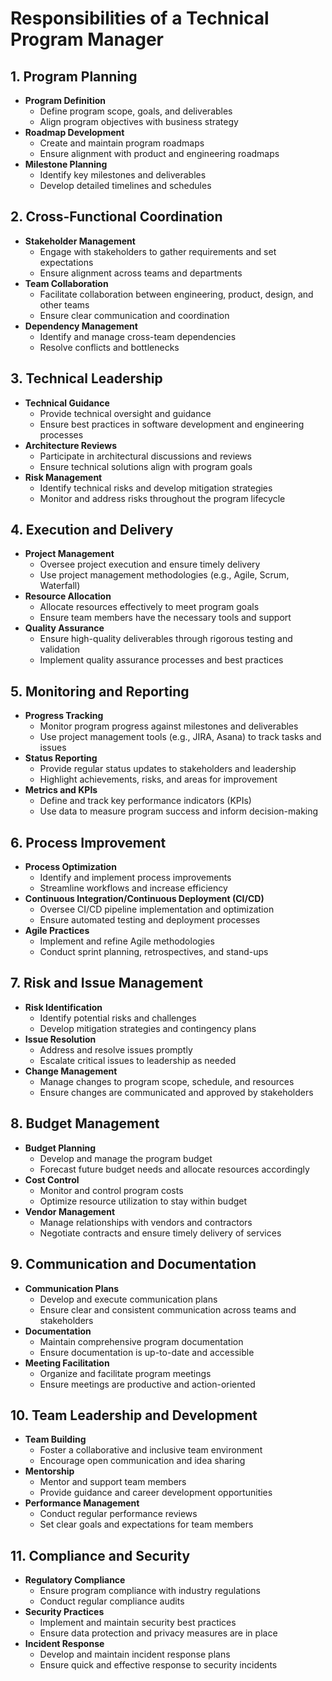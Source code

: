 # Responsibilities of a Technical Program Manager

## **1. Program Planning**
   - **Program Definition**
     - Define program scope, goals, and deliverables
     - Align program objectives with business strategy
   - **Roadmap Development**
     - Create and maintain program roadmaps
     - Ensure alignment with product and engineering roadmaps
   - **Milestone Planning**
     - Identify key milestones and deliverables
     - Develop detailed timelines and schedules

## **2. Cross-Functional Coordination**
   - **Stakeholder Management**
     - Engage with stakeholders to gather requirements and set expectations
     - Ensure alignment across teams and departments
   - **Team Collaboration**
     - Facilitate collaboration between engineering, product, design, and other teams
     - Ensure clear communication and coordination
   - **Dependency Management**
     - Identify and manage cross-team dependencies
     - Resolve conflicts and bottlenecks

## **3. Technical Leadership**
   - **Technical Guidance**
     - Provide technical oversight and guidance
     - Ensure best practices in software development and engineering processes
   - **Architecture Reviews**
     - Participate in architectural discussions and reviews
     - Ensure technical solutions align with program goals
   - **Risk Management**
     - Identify technical risks and develop mitigation strategies
     - Monitor and address risks throughout the program lifecycle

## **4. Execution and Delivery**
   - **Project Management**
     - Oversee project execution and ensure timely delivery
     - Use project management methodologies (e.g., Agile, Scrum, Waterfall)
   - **Resource Allocation**
     - Allocate resources effectively to meet program goals
     - Ensure team members have the necessary tools and support
   - **Quality Assurance**
     - Ensure high-quality deliverables through rigorous testing and validation
     - Implement quality assurance processes and best practices

## **5. Monitoring and Reporting**
   - **Progress Tracking**
     - Monitor program progress against milestones and deliverables
     - Use project management tools (e.g., JIRA, Asana) to track tasks and issues
   - **Status Reporting**
     - Provide regular status updates to stakeholders and leadership
     - Highlight achievements, risks, and areas for improvement
   - **Metrics and KPIs**
     - Define and track key performance indicators (KPIs)
     - Use data to measure program success and inform decision-making

## **6. Process Improvement**
   - **Process Optimization**
     - Identify and implement process improvements
     - Streamline workflows and increase efficiency
   - **Continuous Integration/Continuous Deployment (CI/CD)**
     - Oversee CI/CD pipeline implementation and optimization
     - Ensure automated testing and deployment processes
   - **Agile Practices**
     - Implement and refine Agile methodologies
     - Conduct sprint planning, retrospectives, and stand-ups

## **7. Risk and Issue Management**
   - **Risk Identification**
     - Identify potential risks and challenges
     - Develop mitigation strategies and contingency plans
   - **Issue Resolution**
     - Address and resolve issues promptly
     - Escalate critical issues to leadership as needed
   - **Change Management**
     - Manage changes to program scope, schedule, and resources
     - Ensure changes are communicated and approved by stakeholders

## **8. Budget Management**
   - **Budget Planning**
     - Develop and manage the program budget
     - Forecast future budget needs and allocate resources accordingly
   - **Cost Control**
     - Monitor and control program costs
     - Optimize resource utilization to stay within budget
   - **Vendor Management**
     - Manage relationships with vendors and contractors
     - Negotiate contracts and ensure timely delivery of services

## **9. Communication and Documentation**
   - **Communication Plans**
     - Develop and execute communication plans
     - Ensure clear and consistent communication across teams and stakeholders
   - **Documentation**
     - Maintain comprehensive program documentation
     - Ensure documentation is up-to-date and accessible
   - **Meeting Facilitation**
     - Organize and facilitate program meetings
     - Ensure meetings are productive and action-oriented

## **10. Team Leadership and Development**
   - **Team Building**
     - Foster a collaborative and inclusive team environment
     - Encourage open communication and idea sharing
   - **Mentorship**
     - Mentor and support team members
     - Provide guidance and career development opportunities
   - **Performance Management**
     - Conduct regular performance reviews
     - Set clear goals and expectations for team members

## **11. Compliance and Security**
   - **Regulatory Compliance**
     - Ensure program compliance with industry regulations
     - Conduct regular compliance audits
   - **Security Practices**
     - Implement and maintain security best practices
     - Ensure data protection and privacy measures are in place
   - **Incident Response**
     - Develop and maintain incident response plans
     - Ensure quick and effective response to security incidents
